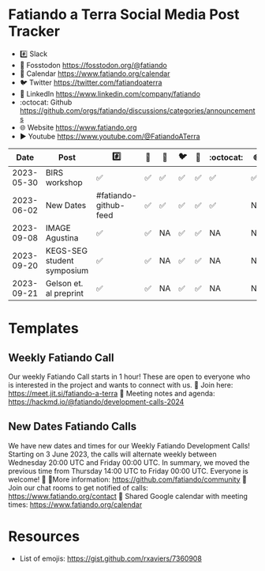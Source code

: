 
# Fatiando a Terra Social Media Post Tracker

- :hash: Slack
- 🦣 Fosstodon https://fosstodon.org/@fatiando
- :calendar: Calendar https://www.fatiando.org/calendar
- :bird: Twitter https://twitter.com/fatiandoaterra
- :briefcase: LinkedIn https://www.linkedin.com/company/fatiando
- :octocat: Github  https://github.com/orgs/fatiando/discussions/categories/announcements
- :globe_with_meridians: Website https://www.fatiando.org
- :arrow_forward: Youtube https://www.youtube.com/@FatiandoATerra

| Date       | Post          | :hash: | 🦣 | :calendar: | :bird: | :briefcase: | :octocat: | :globe_with_meridians: | :arrow_forward: |
|------------|---------------|--------|----|------------|---------|-------------|------------|------------------------|------------------|
| 2023-05-30 | BIRS workshop | ✅    | ✅   | ✅       | ✅    | ✅          | ✅        |    ✅                   | NA               |
|2023-06-02|New Dates| #fatiando-github-feed|✅   | ✅  |✅|✅|✅|NA|NA
|2023-09-08|IMAGE Agustina|✅|✅ |NA   | ✅  |✅|NA|NA|NA|NA
|2023-09-20|KEGS-SEG student symposium|✅|✅ |NA   | ✅  |✅|NA|NA|NA|NA
|2023-09-21|Gelson et. al preprint|✅|✅ |NA   | ✅  |✅|NA|NA|NA|NA


# Templates

## Weekly Fatiando Call
Our weekly Fatiando Call starts in 1 hour! These are open to everyone who is interested in the project and wants to connect with us.
:calling: Join here: https://meet.jit.si/fatiando-a-terra
:memo: Meeting notes and agenda: https://hackmd.io/@fatiando/development-calls-2024

## New Dates Fatiando Calls
We have new dates and times for our Weekly Fatiando Development Calls! Starting on 3 June 2023, the calls will alternate weekly between Wednesday 20:00 UTC and Friday 00:00 UTC.
In summary, we moved the previous time from Thursday 14:00 UTC to Friday 00:00 UTC. 
Everyone is welcome! 🤝 
📍More information: https://github.com/fatiando/community
💬  Join our chat rooms to get notified of calls: https://www.fatiando.org/contact
📆 Shared Google calendar with meeting times: https://www.fatiando.org/calendar

# Resources

- List of emojis: https://gist.github.com/rxaviers/7360908
